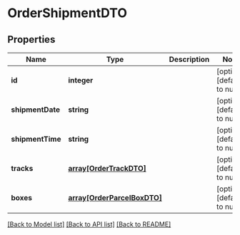 # OrderShipmentDTO

## Properties
Name | Type | Description | Notes
------------ | ------------- | ------------- | -------------
**id** | **integer** |  | [optional] [default to null]
**shipmentDate** | **string** |  | [optional] [default to null]
**shipmentTime** | **string** |  | [optional] [default to null]
**tracks** | [**array[OrderTrackDTO]**](OrderTrackDTO.md) |  | [optional] [default to null]
**boxes** | [**array[OrderParcelBoxDTO]**](OrderParcelBoxDTO.md) |  | [optional] [default to null]

[[Back to Model list]](../README.md#documentation-for-models) [[Back to API list]](../README.md#documentation-for-api-endpoints) [[Back to README]](../README.md)


